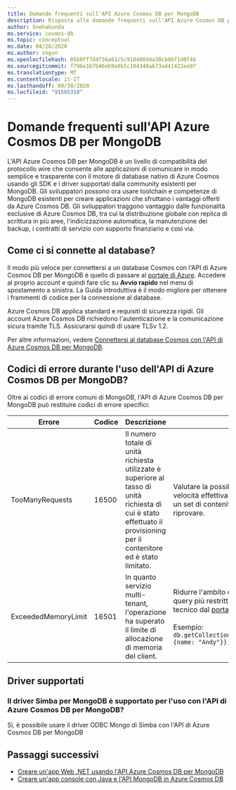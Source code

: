 ```yaml
---
title: Domande frequenti sull'API Azure Cosmos DB per MongoDB
description: Risposte alle domande frequenti sull'API Azure Cosmos DB per MongoDB
author: SnehaGunda
ms.service: cosmos-db
ms.topic: conceptual
ms.date: 04/28/2020
ms.author: sngun
ms.openlocfilehash: 05b0ff7d4f56a61c5c91848044a30cb9bf1d0f46
ms.sourcegitcommit: f796e1b7b46eb9a9b5c104348a673ad41422ea97
ms.translationtype: MT
ms.contentlocale: it-IT
ms.lasthandoff: 09/30/2020
ms.locfileid: "91565310"
---
```

# <a name="frequently-asked-questions-about-the-azure-cosmos-dbs-api-for-mongodb"></a>Domande frequenti sull'API Azure Cosmos DB per MongoDB

L'API Azure Cosmos DB per MongoDB è un livello di compatibilità del protocollo wire che consente alle applicazioni di comunicare in modo semplice e trasparente con il motore di database nativo di Azure Cosmos usando gli SDK e i driver supportati dalla community esistenti per MongoDB. Gli sviluppatori possono ora usare toolchain e competenze di MongoDB esistenti per creare applicazioni che sfruttano i vantaggi offerti da Azure Cosmos DB. Gli sviluppatori traggono vantaggio dalle funzionalità esclusive di Azure Cosmos DB, tra cui la distribuzione globale con replica di scrittura in più aree, l'indicizzazione automatica, la manutenzione dei backup, i contratti di servizio con supporto finanziario e così via.

## <a name="how-do-i-connect-to-my-database"></a>Come ci si connette al database?

Il modo più veloce per connettersi a un database Cosmos con l'API di Azure Cosmos DB per MongoDB è quello di passare al [portale di Azure](https://portal.azure.com). Accedere al proprio account e quindi fare clic su **Avvio rapido** nel menu di spostamento a sinistra. La Guida introduttiva è il modo migliore per ottenere i frammenti di codice per la connessione al database.

Azure Cosmos DB applica standard e requisiti di sicurezza rigidi. Gli account Azure Cosmos DB richiedono l'autenticazione e la comunicazione sicura tramite TLS. Assicurarsi quindi di usare TLSv 1.2.

Per altre informazioni, vedere [Connettersi al database Cosmos con l'API di Azure Cosmos DB per MongoDB](connect-mongodb-account.md).

## <a name="error-codes-while-using-azure-cosmos-dbs-api-for-mongodb"></a>Codici di errore durante l'uso dell'API di Azure Cosmos DB per MongoDB?

Oltre ai codici di errore comuni di MongoDB, l'API di Azure Cosmos DB per MongoDB può restituire codici di errore specifici:

| Errore               | Codice  | Descrizione  | Soluzione  |
|---------------------|-------|--------------|-----------|
| TooManyRequests     | 16500 | Il numero totale di unità richiesta utilizzate è superiore al tasso di unità richiesta di cui è stato effettuato il provisioning per il contenitore ed è stato limitato. | Valutare la possibilità di ridimensionare la velocità effettiva assegnata a un contenitore o a un set di contenitori dal portale di Azure oppure riprovare. |
| ExceededMemoryLimit | 16501 | In quanto servizio multi-tenant, l'operazione ha superato il limite di allocazione di memoria del client. | Ridurre l'ambito dell'operazione tramite criteri di query più restrittivi oppure contattare il supporto tecnico dal [portale di Azure](https://portal.azure.com/?#blade/Microsoft_Azure_Support/HelpAndSupportBlade). <br><br> Esempio: `db.getCollection('users').aggregate([{$match: {name: "Andy"}}, {$sort: {age: -1}}]))` |

## <a name="supported-drivers"></a>Driver supportati

### <a name="is-the-simba-driver-for-mongodb-supported-for-use-with-azure-cosmos-dbs-api-for-mongodb"></a>Il driver Simba per MongoDB è supportato per l'uso con l'API di Azure Cosmos DB per MongoDB?

Sì, è possibile usare il driver ODBC Mongo di Simba con l'API di Azure Cosmos DB per MongoDB

## <a name="next-steps"></a>Passaggi successivi

* [Creare un'app Web .NET usando l'API Azure Cosmos DB per MongoDB](create-mongodb-dotnet.md)
* [Creare un'app console con Java e l'API MongoDB in Azure Cosmos DB](create-mongodb-java.md)
